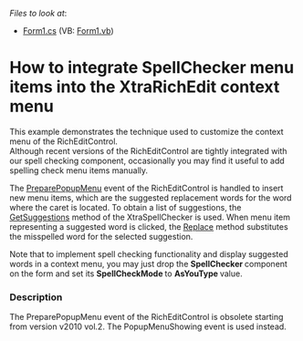 <!-- default file list -->
*Files to look at*:

* [Form1.cs](./CS/RichEditPopupMenu/Form1.cs) (VB: [Form1.vb](./VB/RichEditPopupMenu/Form1.vb))
<!-- default file list end -->
# How to integrate SpellChecker menu items into the XtraRichEdit context menu


<p>This example demonstrates the technique used to customize the context menu of the RichEditControl.  <br />
Although recent versions of the RichEditControl are tightly integrated with our spell checking component, occasionally you may find it useful to add  spelling check menu items manually.</p><p>The <a href="http://documentation.devexpress.com/#WindowsForms/DevExpressXtraRichEditRichEditControl_PreparePopupMenutopic"><u>PreparePopupMenu</u></a> event of the RichEditControl is handled to insert new menu items, which are the suggested replacement words for the word where the caret is located. To obtain a list of suggestions, the <a href="http://documentation.devexpress.com/#WindowsForms/DevExpressXtraSpellCheckerSpellChecker_GetSuggestionstopic"><u>GetSuggestions</u></a> method of the XtraSpellChecker is used. When menu item representing a suggested word is clicked, the <a href="http://documentation.devexpress.com/#WindowsForms/DevExpressXtraRichEditAPINativeDocument_Replacetopic"><u>Replace</u></a> method substitutes the misspelled word for the selected suggestion.</p><p>Note that to implement spell checking functionality and display suggested words in a context menu, you may just drop the <strong>SpellChecker </strong>component on the form and set its <strong>SpellCheckMode </strong>to <strong>AsYouType </strong>value.</p>


<h3>Description</h3>

<p>The PreparePopupMenu event of the RichEditControl is obsolete starting from version v2010 vol.2. The PopupMenuShowing event is used instead.</p>

<br/>


